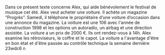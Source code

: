 Dans ce présent texte concerne Alex, qui aide bénévolement le festival de musique cet été.
Alex veut acheter une voiture.
Il achète un magazine “Progrès”.
Samedi, il téléphone le propriétaire d’une voiture d’occasion dans une annonce du magazine.
La voiture est une 106 avec l'année de construction 1998 et les options un autoradio, un airbag et une direction assistée.
La voiture a un prix de 2000 €.
Ils ont rendez-vous à 14h.
Alex examine les rétroviseurs, le coffre et le capot.
La voiture a l'avantage d'être en bon état et d'être passée au contrôle technique la semaine dernière 23wdc6   n
